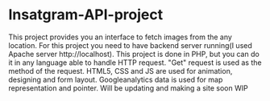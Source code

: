 # Insatgram-API-project
This project provides you an interface to fetch images from the any location. 
For this project you need to have backend server running(I used Apache server http://localhost).
This project is done in PHP, but you can do it in any language able to handle HTTP request. "Get" request is used as the method of the request.
HTML5, CSS and JS are used for animation, designing and form layout. Googleanalytics data is used for map representation and pointer.
Will be updating and making a site soon WIP
